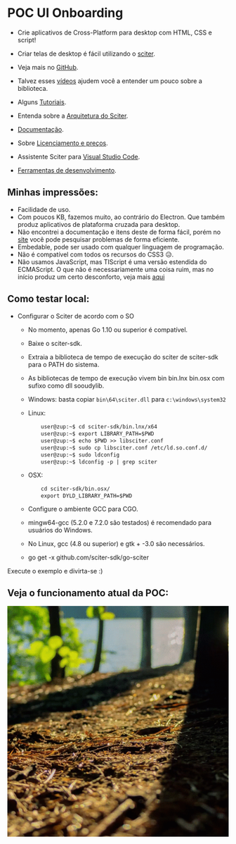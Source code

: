 # POC UI Onboarding

+ Crie aplicativos de Cross-Platform para desktop com HTML, CSS e script!

+ Criar telas de desktop é fácil utilizando o [sciter](https://sciter.com/).

+ Veja mais no [GitHub](https://github.com/sciter-sdk/go-sciter).

+ Talvez esses [vídeos](https://www.youtube.com/playlist?list=PLub5C2vM5SjKvkbFfposhyg1V2gpXnviM) ajudem você a entender um pouco sobre a biblioteca.

+ Alguns [Tutoriais](https://sciter.com/tutorials/).

+ Entenda sobre a [Arquitetura do Sciter](https://sciter.com/developers/engine-architecture/).

+ [Documentação](https://sciter.com/developers/sciter-docs/).

+ Sobre [Licenciamento e preços](https://sciter.com/prices/).

+ Assistente Sciter para [Visual Studio Code](https://sciter.com/sciter-assistant-for-visual-studio-code/).

+ [Ferramentas de desenvolvimento](https://sciter.com/developers/development-tools/).

## Minhas impressões: 

+ Facilidade de uso.
+ Com poucos KB, fazemos muito, ao contrário do Electron. Que também produz aplicativos de plataforma cruzada para desktop. 
+ Não encontrei a documentação e itens deste de forma fácil, porém no [site](https://sciter.com/) você pode pesquisar problemas de forma eficiente. 
+ Embedable, pode ser usado com qualquer linguagem de programação. 
+ Não é compatível com todos os recursos do CSS3 😥. 
+ Não usamos JavaScript, mas TIScript é uma versão estendida do ECMAScript. O que não é necessariamente uma coisa ruim, mas no início produz um certo desconforto, veja mais [aqui](https://sciter.com/developers/for-web-programmers/tiscript-vs-javascript/)

## Como testar local: 

+ Configurar o Sciter de acordo com o SO

  - No momento, apenas Go 1.10 ou superior é compatível.
  - Baixe o sciter-sdk.
  - Extraia a biblioteca de tempo de execução do sciter de sciter-sdk para o PATH do sistema.
  - As bibliotecas de tempo de execução vivem bin bin.lnx bin.osx com sufixo como dll sooudylib.

  - Windows: basta copiar `bin\64\sciter.dll` para `c:\windows\system32`
  - Linux:
  
    ```shell
        user@zup:~$ cd sciter-sdk/bin.lnx/x64
        user@zup:~$ export LIBRARY_PATH=$PWD
        user@zup:~$ echo $PWD >> libsciter.conf
        user@zup:~$ sudo cp libsciter.conf /etc/ld.so.conf.d/
        user@zup:~$ sudo ldconfig
        user@zup:~$ ldconfig -p | grep sciter
    ```

  - OSX:
  
    ```shell
        cd sciter-sdk/bin.osx/
        export DYLD_LIBRARY_PATH=$PWD
    ```

  - Configure o ambiente GCC para CGO.
  - mingw64-gcc (5.2.0 e 7.2.0 são testados) é recomendado para usuários do Windows.
  - No Linux, gcc (4.8 ou superior) e gtk + -3.0 são necessários.
  - go get -x github.com/sciter-sdk/go-sciter

Execute o exemplo e divirta-se :)

## Veja o funcionamento atual da POC:

![UI Onboarding](./img/record-v3.gif)

